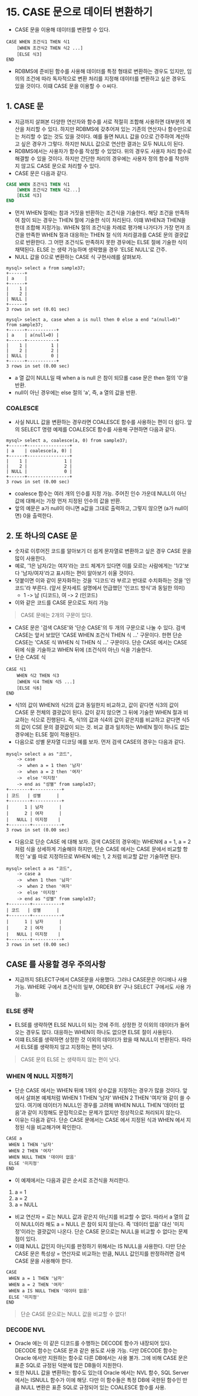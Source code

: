 # 15. CASE 문으로 데이터 변환하기
- CASE 문을 이용해 데이터를 변환할 수 있다.
```text
CASE WHEN 조건식1 THEN 식1
    [WHEN 조건식2 THEN 식2 ...]
    [ELSE 식3]
END
```
- RDBMS에 준비된 함수를 사용해 데이터를 특정 형태로 변환하는 경우도 있지만, 임의의 조건에 따라 독자적으로 변환 처리를 지정해 데이터를 변환하고 싶은 경우도 있을
것이다. 이떄 CASE 문을 이용할 수 ㅇ씨다.

## 1. CASE 문
- 지금까지 살펴본 다양한 연산자와 함수를 서로 적절히 조합해 사용하면 대부분의 계산을 처리할 수 있다. 하지만 RDBMS에 갖추어져 있는 기존의 연산자나 함수만으로는
처리할 수 없는 것도 있을 것이다. 예를 들면 NULL 값을 0으로 간주하여 계산하고 싶은 경우가 그렇다. 하지만 NULL 값으로 연산한 결과는 모두 NULL이 된다.
- RDBMS에서는 사용자가 함수를 작성할 수 있었다. 위의 경우도 사용자 처리 함수로 해결할 수 있을 것이다. 하지만 간단한 처리의 경우에는 사용자 정의 함수를 
작성하지 않고도 CASE 문으로 처리할 수 있다.
- CASE 문은 다음과 같다.
```sql
CASE WHEN 조건식1 THEN 식1
    [WHEN 조건식2 THEN 식2...]
    [ELSE 식3]
END
```
- 먼저 WHEN 절에는 참과 거짓을 반환하는 조건식을 기술한다. 해당 조건을 만족하여 참이 되는 경우는 THEN 절에 기술한 식이 처리된다. 이떄 WHEN과 THEN을 한데
조합해 지정가능. WHEN 절의 조건식을 차례로 평가해 나가다가 가장 먼저 조건을 만족한 WHEN 절과 대응하는 THEN 절 식의 처리결과를 CASE 문의 결괏값으로
반환한다. 그 어떤 조건식도 만족하지 못한 경우에는 ELSE 절에 기술한 식이 채택된다. ELSE 는 생략 가능하며 생략했을 경우 'ELSE NULL'로 간주.
- NULL 값을 0으로 변환하는 CASE 식 구현사례를 살펴보자.
```text
mysql> select a from sample37;
+------+
| a    |
+------+
|    1 |
|    2 |
| NULL |
+------+
3 rows in set (0.01 sec)

mysql> select a, case when a is null then 0 else a end "a(null=0)" from sample37;
+------+-----------+
| a    | a(null=0) |
+------+-----------+
|    1 |         1 |
|    2 |         2 |
| NULL |         0 |
+------+-----------+
3 rows in set (0.00 sec)
```
- a 열 값이 NULL일 때 when a is null 은 참이 되므롤 case 문은 then 절의 '0'을 반환.
- null이 아닌 경우에는 else 절의 'a', 즉, a 열의 값을 반환.

### COALESCE
- 사실 NULL 값을 변환하는 경우라면 COALESCE 함수를 사용하는 편이 더 쉽다. 앞의 SELECT 명령 예제를 COALESCE 함수를 사용해 구현하면 다음과 같다.
```text
mysql> select a, coalesce(a, 0) from sample37;
+------+----------------+
| a    | coalesce(a, 0) |
+------+----------------+
|    1 |              1 |
|    2 |              2 |
| NULL |              0 |
+------+----------------+
3 rows in set (0.00 sec)
```
- coalesce 함수는 여러 개의 인수를 지정 가능. 주어진 인수 가운데 NULL이 아닌 값에 대해서는 가장 먼저 지정된 인수의 값을 반환.
- 앞의 예문은 a가 null이 아니면 a값을 그대로 출력하고, 그렇지 않으면 (a가 null이면) 0을 출력한다.

## 2. 또 하나의 CASE 문
- 숫자로 이루어진 코드를 알아보기 더 쉽게 문자열로 변환하고 싶은 경우 CASE 문을 많이 사용한다.
- 예로, '1은 남자/2는 여자'라는 코드 체계가 있다면 이를 모르는 사람에게는 '1/2'보다 '남자/여자'라고 표시하는 편이 알아보기 쉬울 것이다.
- 덧붙이면 이와 같이 문자화하는 것을 '디코드'라 부르고 반대로 수치화하는 것을 '인코드'라 부른다. (앞서 문자세트 설명에서 언급했던 '인코드 방식'과 동일한 의미)
    - 1 -> 남 (디코드), 여 -> 2 (인코드)
- 이와 같은 코드를 CASE 문으로도 처리 가능
> CASE 문에는 2개의 구문이 있다.
- CASE 문은 '검색 CASE'와 '단순 CASE'의 두 개의 구문으로 나눌 수 있다. 검색 CASE는 앞서 보았던 'CASE WHEN 조건식 THEN 식 ...' 구문이다.
한편 단순 CASE는 'CASE 식 WHEN 식 THEN 식 ...' 구문이다. 단순 CASE 에서는 CASE 뒤에 식을 기술하고 WHEN 뒤에 (조건식이 아닌) 식을 기술한다.
- 단순 CASE 식
```text
CASE 식1
    WHEN 식2 THEN 식3
    [WHEN 식4 THEN 식5 ...]
    [ELSE 식6]
END
```
- 식1의 값이 WHEN의 식2의 값과 동일한지 비교하고, 값이 같다면 식3의 값이 CASE 문 전체의 결괏값이 된다. 값이 같지 않으면 그 뒤에 기술한 WHEN 절과 비교하는
식으로 진행된다. 즉, 식1의 값과 식4의 값이 같은지를 비교하고 같다면 식5의 값이 CSE 문의 결괏값이 되는 것. 비교 결과 일치하는 WHEN 절이 하나도 없는 경우에는
ELSE 절이 적용된다.
- 다음으로 성별 문자열 디코딩 예를 보자. 먼저 검색 CASE의 경우는 다음과 같다.
```text
mysql> select a as "코드",
    -> case
    ->  when a = 1 then '남자'
    ->  when a = 2 then '여자'
    ->  else '미지정'
    -> end as "성별" from sample37;
+--------+-----------+
| 코드   | 성별      |
+--------+-----------+
|      1 | 남자      |
|      2 | 여자      |
|   NULL | 미지정    |
+--------+-----------+
3 rows in set (0.00 sec)
```
- 다음으로 단순 CASE 에 대해 보자. 검색 CASE의 경우에는 WHEN에 a = 1, a = 2처럼 식을 상세하게 기술해야 하지만, 단순 CASE 에서는 CASE 문에서 비교할
항목인 'a'를 따로 지정하므로 WHEN 에는 1, 2 처럼 비교할 값만 기술하면 된다.
```text
mysql> select a as "코드",
    -> case a
    ->  when 1 then '남자'
    ->  when 2 then '여자'
    ->  else '미지정'
    -> end as "성별" from sample37;
+--------+-----------+
| 코드   | 성별      |
+--------+-----------+
|      1 | 남자      |
|      2 | 여자      |
|   NULL | 미지정    |
+--------+-----------+
3 rows in set (0.00 sec)
```

## CASE 를 사용할 경우 주의사항
- 지금까지 SELECT구에서 CASE문을 사용했다. 그러나 CASE문은 어디에나 사용 가능. WHERE 구에서 조건식의 일부, ORDER BY 구나 SELECT 구에서도 사용 가능.
### ELSE 생략
- ELSE를 생략하면 ELSE NULL이 되는 것에 주의. 상정한 것 이외의 데이터가 들어오는 경우도 많다. 대응하는 WHEN이 하나도 없으면 ELSE 절이 사용된다.
- 이떄 ELSE를 생략하면 상정한 것 이외의 데이터가 왔을 때 NULL이 반환된다. 따라서 ELSE를 생략하지 않고 지정하는 편이 낫다.
> CASE 문의 ELSE 는 생략하지 않는 편이 낫다.

### WHEN 에 NULL 지정하기
- 단순 CASE 에서는 WHEN 뒤에 1개의 상수값을 지정하는 경우가 많을 것이다. 앞에서 살펴본 예제처럼 WHEN 1 THEN '남자' WHEN 2 THEN '여자'와 같이 쓸
수 있다. 여기에 데이터가 NULL인 경우를 고려해 WHEN NULL THEN '데이터 없음'과 같이 지정해도 문접적으로는 문제가 없지만 정상적으로 처리되지 않는다.
- 이유는 다음과 같다. 단순 CASE 문에서는 CASE 에서 지정된 식과 WHEN 에서 지정된 식을 비교해가며 확인한다.
```text
CASE a
 WHEN 1 THEN '남자'
 WHEN 2 THEN '여자'
 WHEN NULL THEN '데이터 없음'
 ELSE '미지정'
END
```
- 이 예제에서는 다음과 같은 순서로 조건식을 처리한다.
1. a = 1
2. a = 2
3. a = NULL
- 비교 연산자 = 로는 NULL 값과 같은지 아닌지를 비교할 수 없다. 따라서 a 열의 값이 NULL이라 해도 a = NULL 은 참이 되지 않는다. 즉 '데이터 없음' 대신
'미지정'이라는 결괏값이 나온다. 단순 CASE 문으로는 NULL을 비교할 수 없다는 문제점이 있다.
- 이떄 NULL 값인지 아닌지를 판정하기 위해서는 IS NULL을 사용한다. 다만 단순 CASE 문은 특성상 = 연산자로 비교하는 만큼, NULL 값인지를 판정하려면 검색
CASE 문을 사용해야 한다.
```text
CASE 
 WHEN a = 1 THEN '남자'
 WHEN a = 2 THEN '여자'
 WHEN a IS NULL THEN '데이터 없음'
 ELSE '미지정'
END
```
> 단순 CASE 문으로는 NULL 값을 비교할 수 없다!
### DECODE NVL
- Oracle 에는 이 같은 디코드를 수행하는 DECODE 함수가 내장되어 있다. DECODE 함수는 CASE 문과 같은 용도로 사용 가능. 다만 DECODE 함수는 Oracle
에서만 지원하는 함수로 다른 DB에서는 사용 불가. 그에 비해 CASE 문은 표준 SQL로 규정된 덕분에 많은 DB들이 지원한다.
- 또한 NULL 값을 변환하는 함수도 있는데 Oracle 에서는 NVL 함수, SQL Server 에서는 ISNULL 함수가 이에 해당. 다만 이 함수들은 특정 DB에 국한된
함수인 만큼 NULL 변환은 표준 SQL로 규정되어 있는 COALESCE 함수를 사용.
